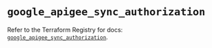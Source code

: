 # `google_apigee_sync_authorization`

Refer to the Terraform Registry for docs: [`google_apigee_sync_authorization`](https://registry.terraform.io/providers/hashicorp/google-beta/5.39.0/docs/resources/google_apigee_sync_authorization).
